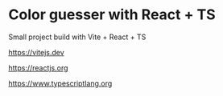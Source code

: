 # Color guesser with React + TS

Small project build with Vite + React + TS

https://vitejs.dev

https://reactjs.org

https://www.typescriptlang.org
